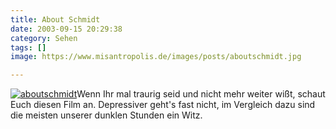 ```yaml
---
title: About Schmidt
date: 2003-09-15 20:29:38
category: Sehen
tags: []
image: https://www.misantropolis.de/images/posts/aboutschmidt.jpg

---
```


[![](http://www.misantropolis.de/wp-content/uploads/2008/04/aboutschmidt.jpg "aboutschmidt")](http://www.misantropolis.de/wp-content/uploads/2008/04/aboutschmidt.jpg)Wenn Ihr mal traurig seid und nicht mehr weiter wißt, schaut Euch diesen Film an. Depressiver geht's fast nicht, im Vergleich dazu sind die meisten unserer dunklen Stunden ein Witz.
